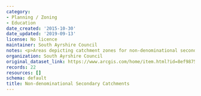 ```yaml
---
category:
- Planning / Zoning
- Education
date_created: '2015-10-30'
date_updated: '2019-09-13'
license: No licence
maintainer: South Ayrshire Council
notes: <p>Areas depicting catchment zones for non-denominational secondary schools</p>
organization: South Ayrshire Council
original_dataset_link: https://www.arcgis.com/home/item.html?id=8ef9875413c34db6bbded52b6eaf8c07
records: 22
resources: []
schema: default
title: Non-denominational Secondary Catchments
---
```

